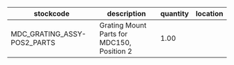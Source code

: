 |stockcode|description|quantity|location|
|---------|-----------|--------|--------|
|MDC_GRATING_ASSY-POS2_PARTS|Grating Mount Parts for MDC150, Position 2|1.00||
